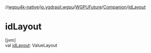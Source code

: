 //[wgpu4k-native](../../../../index.md)/[io.ygdrasil.wgpu](../../index.md)/[WGPUFuture](../index.md)/[Companion](index.md)/[idLayout](id-layout.md)

# idLayout

[jvm]\
val [idLayout](id-layout.md): ValueLayout